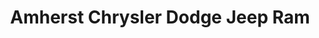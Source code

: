 ---
title: "Amherst Chrysler Dodge Jeep Ram"
url: /amherst/amherst-chrysler-dodge-jeep-ram/
shop: Autohaus
---
